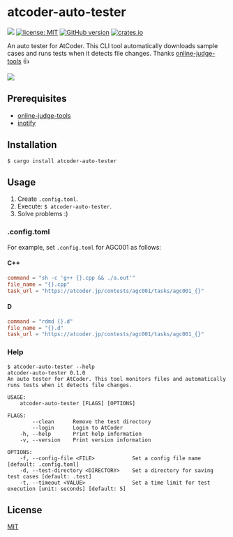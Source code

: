 atcoder-auto-tester
===

[![](https://github.com/arkark/atcoder-auto-tester/workflows/Rust/badge.svg)](https://github.com/ArkArk/atcoder-auto-tester/actions)
[![license: MIT](https://img.shields.io/badge/license-MIT-yellow.svg)](https://github.com/ArkArk/atcoder-auto-tester/blob/master/LICENSE)
[![GitHub version](https://badge.fury.io/gh/arkark%2Fatcoder-auto-tester.svg)](https://badge.fury.io/gh/arkark%2Fatcoder-auto-tester)
[![crates.io](https://img.shields.io/crates/v/atcoder-auto-tester.svg)](https://crates.io/crates/atcoder-auto-tester)

An auto tester for AtCoder. This CLI tool automatically downloads sample cases and runs tests when it detects file changes. Thanks [online-judge-tools](https://github.com/kmyk/online-judge-tools) :+1:

![](demo/demo.gif)

## Prerequisites

- [online-judge-tools](https://github.com/kmyk/online-judge-tools)
- [inotify](http://man7.org/linux/man-pages/man7/inotify.7.html)

## Installation

```terminal
$ cargo install atcoder-auto-tester
```

## Usage

1. Create `.config.toml`.
1. Execute: `$ atcoder-auto-tester`.
1. Solve problems :)

### .config.toml

For example, set `.config.toml` for AGC001 as follows:

#### C++

```toml
command = "sh -c 'g++ {}.cpp && ./a.out'"
file_name = "{}.cpp"
task_url = "https://atcoder.jp/contests/agc001/tasks/agc001_{}"
```

#### D

```toml
command = "rdmd {}.d"
file_name = "{}.d"
task_url = "https://atcoder.jp/contests/agc001/tasks/agc001_{}"
```

### Help

```terminal
$ atcoder-auto-tester --help
atcoder-auto-tester 0.1.0
An auto tester for AtCoder. This tool monitors files and automatically runs tests when it detects file changes.

USAGE:
    atcoder-auto-tester [FLAGS] [OPTIONS]

FLAGS:
        --clean      Remove the test directory
        --login      Login to AtCoder
    -h, --help       Print help information
    -v, --version    Print version information

OPTIONS:
    -f, --config-file <FILE>            Set a config file name [default: .config.toml]
    -d, --test-directory <DIRECTORY>    Set a directory for saving test cases [default: .test]
    -t, --timeout <VALUE>               Set a time limit for test execution [unit: seconds] [default: 5]
```

## License

[MIT](https://github.com/ArkArk/atcoder-auto-tester/blob/master/LICENSE)
